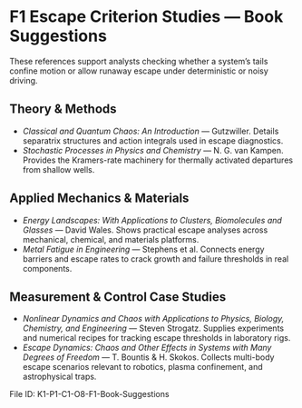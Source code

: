# F1 Escape Criterion Studies — Book Suggestions

These references support analysts checking whether a system’s tails confine motion or allow runaway escape under deterministic or noisy driving.

## Theory & Methods
- *Classical and Quantum Chaos: An Introduction* — Gutzwiller. Details separatrix structures and action integrals used in escape diagnostics.
- *Stochastic Processes in Physics and Chemistry* — N. G. van Kampen. Provides the Kramers-rate machinery for thermally activated departures from shallow wells.

## Applied Mechanics & Materials
- *Energy Landscapes: With Applications to Clusters, Biomolecules and Glasses* — David Wales. Shows practical escape analyses across mechanical, chemical, and materials platforms.
- *Metal Fatigue in Engineering* — Stephens et al. Connects energy barriers and escape rates to crack growth and failure thresholds in real components.

## Measurement & Control Case Studies
- *Nonlinear Dynamics and Chaos with Applications to Physics, Biology, Chemistry, and Engineering* — Steven Strogatz. Supplies experiments and numerical recipes for tracking escape thresholds in laboratory rigs.
- *Escape Dynamics: Chaos and Other Effects in Systems with Many Degrees of Freedom* — T. Bountis & H. Skokos. Collects multi-body escape scenarios relevant to robotics, plasma confinement, and astrophysical traps.

File ID: K1-P1-C1-O8-F1-Book-Suggestions
